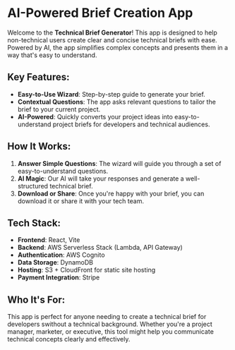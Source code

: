# AI-Powered Brief Creation App

Welcome to the **Technical Brief Generator**! This app is designed to help non-technical users create clear and concise technical briefs with ease. Powered by AI, the app simplifies complex concepts and presents them in a way that's easy to understand.

## Key Features:
- **Easy-to-Use Wizard**: Step-by-step guide to generate your brief.
- **Contextual Questions**: The app asks relevant questions to tailor the brief to your current project.
- **AI-Powered**: Quickly converts your project ideas into easy-to-understand project briefs for developers and technical audiences.

## How It Works:
1. **Answer Simple Questions**: The wizard will guide you through a set of easy-to-understand questions.
2. **AI Magic**: Our AI will take your responses and generate a well-structured technical brief.
3. **Download or Share**: Once you're happy with your brief, you can download it or share it with your tech team.

## Tech Stack:
- **Frontend**: React, Vite
- **Backend**: AWS Serverless Stack (Lambda, API Gateway)
- **Authentication**: AWS Cognito
- **Data Storage**: DynamoDB
- **Hosting**: S3 + CloudFront for static site hosting
- **Payment Integration**: Stripe

## Who It's For:
This app is perfect for anyone needing to create a technical brief for developers swithout a technical background. Whether you're a project manager, marketer, or executive, this tool might help you communicate technical concepts clearly and effectively.
